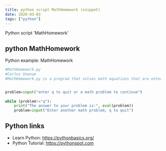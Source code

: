 ```yaml
---
title: python script MathHomework (snippet)
date: 2020-03-03
tags: ["python"]
---
```

Python script 'MathHomework'


## python MathHomework

Python example: MathHomework

```python
#MathHomework.py
#Carlos Unanue
#MathHomework.py is a program that solves math equations that are entered and if the user desire to quite, he enters q.


problem=input("enter q to quit or a math problem to continue")
 
while (problem!="q"):
    print("The answer to your problem is:", eval(problem))
    problem=input("Enter another math problem, q to quit")

```

## Python links

- Learn Python: https://pythonbasics.org/
- Python Tutorial: https://pythonspot.com
